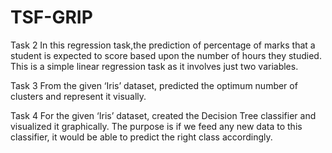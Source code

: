 # TSF-GRIP
Task 2 
In this regression task,the prediction of percentage of marks that a student is expected to score based upon the number of hours they studied. This is a simple linear regression task as it involves just two variables.

Task 3
From the given ‘Iris’ dataset, predicted the optimum number of clusters and represent it visually.

Task 4
For the given ‘Iris’ dataset, created the Decision Tree classifier and visualized it graphically. The purpose is if we feed any new data to this classifier, it would be able to predict the right class accordingly.

